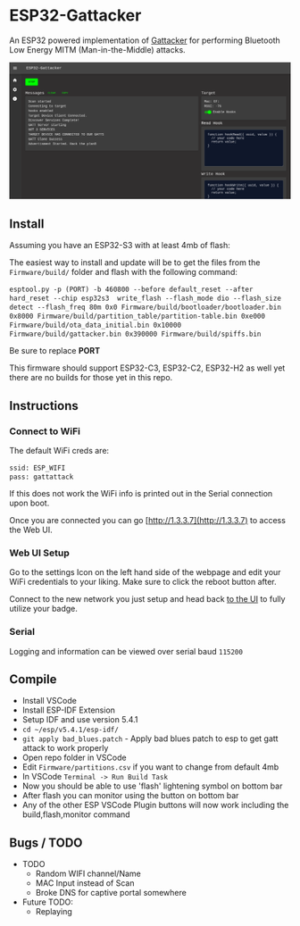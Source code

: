 # ESP32-Gattacker

An ESP32 powered implementation of [Gattacker](https://github.com/securing/gattacker) for performing Bluetooth Low Energy MITM (Man-in-the-Middle) attacks.

![UI](./Doc/img/ui_running.png)

## Install

Assuming you have an ESP32-S3 with at least 4mb of flash:

The easiest way to install and update will be to get the files from the `Firmware/build/` folder and flash with the following command:

```
esptool.py -p (PORT) -b 460800 --before default_reset --after hard_reset --chip esp32s3  write_flash --flash_mode dio --flash_size detect --flash_freq 80m 0x0 Firmware/build/bootloader/bootloader.bin 0x8000 Firmware/build/partition_table/partition-table.bin 0xe000 Firmware/build/ota_data_initial.bin 0x10000 Firmware/build/gattacker.bin 0x390000 Firmware/build/spiffs.bin
```

Be sure to replace **PORT**

This firmware should support ESP32-C3, ESP32-C2, ESP32-H2 as well yet there are no builds for those yet in this repo.

## Instructions
### Connect to WiFi

The default WiFi creds are:

```
ssid: ESP_WIFI
pass: gattattack
```

If this does not work the WiFi info is printed out in the Serial connection upon boot.

Once you are connected you can go [http://1.3.3.7](http://1.3.3.7) to access the Web UI.

### Web UI Setup

Go to the settings Icon on the left hand side of the webpage and edit your WiFi credentials to your liking. Make sure to click the reboot button after.

Connect to the new network you just setup and head back [to the UI](http://1.3.3.7) to fully utilize your badge.

### Serial

Logging and information can be viewed over serial baud `115200`

## Compile
  * Install VSCode
  * Install ESP-IDF Extension
  * Setup IDF and use version 5.4.1
  * `cd ~/esp/v5.4.1/esp-idf/`
  * `git apply bad_blues.patch` - Apply bad blues patch to esp to get gatt attack to work properly
  * Open repo folder in VSCode
  * Edit `Firmware/partitions.csv` if you want to change from default 4mb
  * In VSCode `Terminal -> Run Build Task`
  * Now you should be able to use 'flash' lightening symbol on bottom bar
  * After flash you can monitor using the button on bottom bar
  * Any of the other ESP VSCode Plugin buttons will now work including the build,flash,monitor command

## Bugs / TODO
* TODO
  * Random WIFI channel/Name
  * MAC Input instead of Scan
  * Broke DNS for captive portal somewhere
* Future TODO:
  - Replaying